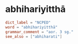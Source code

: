 # abhihariyitthā

``` toml
dict_label = "NCPED"
word = "abhihariyitthā"
grammar_comment = "aor. 3 sg."
see_also = ["abhiharati"]
```

